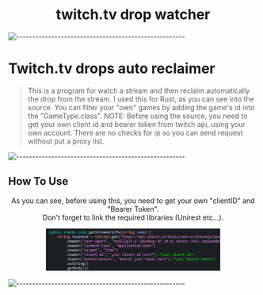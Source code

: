<h1 align="center">twitch.tv drop watcher</h1>

![-----------------------------------------------------](https://raw.githubusercontent.com/andreasbm/readme/master/assets/lines/rainbow.png)

# Twitch.tv drops auto reclaimer
> This is a program for watch a stream and then reclaim automatically the drop from the stream. I used this for Rust, as you can see into the source. You can filter your "own" games by adding the game's id into the "GameType.class".
> NOTE: Before using the source, you need to get your own client id and bearer token from twitch api, using your own account.
> There are no checks for ip so you can send request without put a proxy list.

![-----------------------------------------------------](https://raw.githubusercontent.com/andreasbm/readme/master/assets/lines/rainbow.png)

<h2>How To Use</h2>
<p align="center"> As you can see, before using this, you need to get your own "clientID" and "Bearer Token".
<br>
Don't forget to link the required libraries (Unirest etc...).
</p>
<p align="center">
  <img src="images/img.PNG" width="70%" height="70%">
</p>

![-----------------------------------------------------](https://raw.githubusercontent.com/andreasbm/readme/master/assets/lines/rainbow.png)
